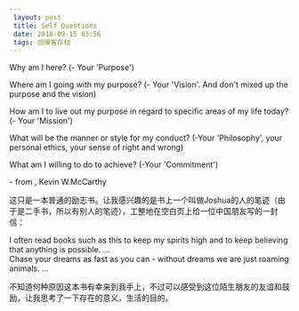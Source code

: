 ```yaml
---
 layout: post
 title: Self Questions
 date: 2018-09-15 03:56
 tags: 旧博客存档
---
```

Why am I here? (- Your 'Purpose')

Where am I going with my purpose? (- Your 'Vision'. And don't mixed up the
purpose and the vision)

How am I to live out my purpose in regard to specific areas of my life today?
(- Your 'Mission')

What will be the manner or style for my conduct? (-Your 'Philosophy', your
personal ethics, your sense of right and wrong)

What am I willing to do to achieve? (-Your 'Commitment')

\- from , Kevin W.McCarthy

这只是一本普通的励志书。让我感兴趣的是书上一个叫做Joshua的人的笔迹（由于是二手书，所以有别人的笔迹），工整地在空白页上给一位中国朋友写的一封信：

I often read books such as this to keep my spirits high and to keep believing
that anything is possible. ...  
Chase your dreams as fast as you can - without dreams we are just roaming
animals. ...

不知道何种原因这本书有幸来到我手上，不过可以感受到这位陌生朋友的友谊和鼓励，让我思考了一下存在的意义，生活的目的。

